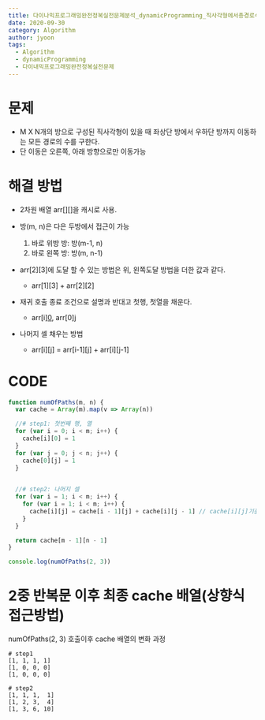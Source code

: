 ```yaml
---
title: 다이나믹프로그래밍완전정복실전문제분석_dynamicProgramming_직사각형에서총경로수구하기
date: 2020-09-30
category: Algorithm
author: jyoon
tags:
  - Algorithm
  - dynamicProgramming
  - 다이내믹프로그래밍완전정복실전문제
---
```


# 문제

- M X N개의 방으로 구성된 직사각형이 있을 때 좌상단 방에서 우하단 방까지 이동하는 모든 경로의 수를 구한다.
- 단 이동은 오른쪽, 아래 방향으로만 이동가능

# 해결 방법

- 2차원 배열 arr[][]을 캐시로 사용.
- 방(m, n)은 다은 두방에서 접근이 가능

    1. 바로 위방 방: 방(m-1, n)
    2. 바로 왼쪽 방: 방(m, n-1)

- arr[2][3]에 도달 할 수 있는 방법은 위, 왼쪽도달 방법을 더한 값과 같다.
    - arr[1][3] + arr[2][2]

- 재귀 호출 종료 조건으로 설명과 반대고 첫행, 첫열을 채운다.
    - arr[i][0](행), arr[0][j](열)
- 나머지 셀 채우는 방법
    - arr[i][j] = arr[i-1][j] + arr[i][j-1]

# CODE

```js
function numOfPaths(m, n) {
  var cache = Array(m).map(v => Array(n))

  //# step1: 첫번째 행, 열
  for (var i = 0; i < m; i++) {
    cache[i][0] = 1
  }
  for (var j = 0; j < n; j++) {
    cache[0][j] = 1
  }

  
  //# step2: 나머지 셀 
  for (var i = 1; i < m; i++) {
    for (var i = 1; i < m; i++) {
      cache[i][j] = cache[i - 1][j] + cache[i][j - 1] // cache[i][j]기준 위 셀 + cache[i][j]기준 왼쪽 셀
    }
  }

  return cache[m - 1][n - 1]
}

console.log(numOfPaths(2, 3))
```

# 2중 반복문 이후 최종 cache 배열(상향식 접근방법)

numOfPaths(2, 3) 호출이후 cache 배열의 변화 과정

```
# step1
[1, 1, 1, 1]
[1, 0, 0, 0]
[1, 0, 0, 0]

# step2
[1, 1, 1,  1]
[1, 2, 3,  4]
[1, 3, 6, 10]
```

